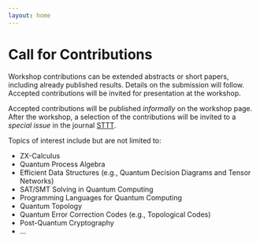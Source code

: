 ```yaml
---
layout: home
---
```


# Call for Contributions

Workshop contributions can be extended abstracts or short papers, including already published results. Details on the submission will follow. Accepted contributions will be invited for presentation at the workshop.

Accepted contributions will be published *informally* on the workshop page. After the workshop, a selection of the contributions will be invited to a *special issue* in the journal [STTT](https://sttt.cs.uni-dortmund.de/).

Topics of interest include but are not limited to:

- ZX-Calculus
- Quantum Process Algebra
- Efficient Data Structures (e.g., Quantum Decision Diagrams and Tensor Networks)
- SAT/SMT Solving in Quantum Computing
- Programming Languages for Quantum Computing
- Quantum Topology
- Quantum Error Correction Codes (e.g., Topological Codes)
- Post-Quantum Cryptography
- ...
